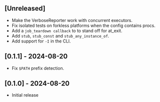 ## [Unreleased]

- Make the VerboseReporter work with concurrent executors.
- Fix isolated tests on forkless platforms when the config contains procs.
- Add a `job_teardown callback` to to stand off for at_exit.
- Add `stub`, `stub_const` and `stub_any_instance_of`.
- Add support for `-I` in the CLI.

## [0.1.1] - 2024-08-20

- Fix `$PATH` prefix detection.

## [0.1.0] - 2024-08-20

- Initial release
